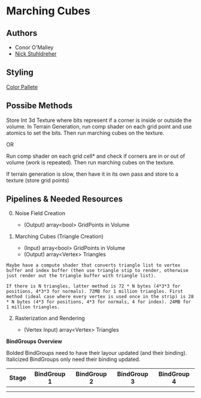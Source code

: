 # Marching Cubes



## Authors
- Conor O'Malley
- [Nick Stuhldreher](https://www.nickst.dev/)

## Styling

[Color Pallete](https://coolors.co/2c1606-d38d0a-fbda7f-db162f-5f758e)

## Possibe Methods

Store Int 3d Texture where bits represent if a corner is inside or outside the volume. In Terrain Generation, run comp shader on each grid point and use atomics to set the bits. Then run marching cubes on the texture.

OR

Run comp shader on each grid cell* and check if corners are in or out of volume (work is repeated). Then run marching cubes on the texture. 

If terrain generation is slow, then have it in its own pass and store to a texture (store grid points)

## Pipelines & Needed Resources

0. Noise Field Creation

    - (Output) array\<bool> GridPoints in Volume

1. Marching Cubes (Triangle Creation)

    - (Input) array\<bool> GridPoints in Volume
    - (Output) array\<Vertex> Triangles

`Maybe have a compute shader that converts triangle list to vertex buffer and index buffer (then use triangle stip to render, otherwise just render out the triangle buffer with triangle list). `

`If there is N triangles, latter method is 72 * N bytes (4*3*3 for positions, 4*3*3 for normals). 72MB for 1 million triangles. First method (ideal case where every vertex is used once in the strip) is 28 * N bytes (4*3 for positions, 4*3 for normals, 4 for index). 24MB for 1 million triangles.`

2. Rasterization and Rendering

    - (Vertex Input) array\<Vertex> Triangles


**BindGroups Overview**

Bolded BindGroups need to have their layour updated (and their binding).
Italicized BindGroups only need their binding updated.

| Stage | BindGroup 1 | BindGroup 2 | BindGroup 3 | BindGroup 4|
| --- | --- | --- | --- | --- |
| | | | | |
| | | | | |
